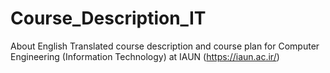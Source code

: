 # Course_Description_IT
About English Translated course description and course plan for Computer Engineering (Information Technology) at IAUN (https://iaun.ac.ir/)
